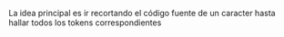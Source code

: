 La idea principal es ir recortando el código fuente de un caracter hasta hallar todos los tokens correspondientes
